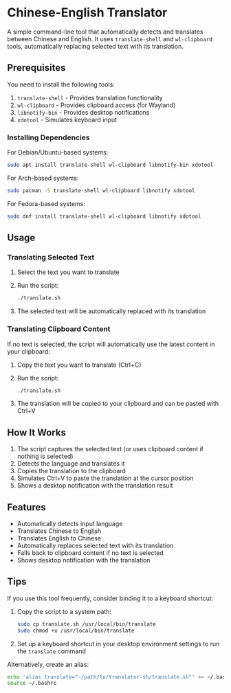 # Chinese-English Translator

A simple command-line tool that automatically detects and translates between Chinese and English. It uses `translate-shell` and `wl-clipboard` tools, automatically replacing selected text with its translation.

## Prerequisites

You need to install the following tools:

1. `translate-shell` - Provides translation functionality
2. `wl-clipboard` - Provides clipboard access (for Wayland)
3. `libnotify-bin` - Provides desktop notifications
4. `xdotool` - Simulates keyboard input

### Installing Dependencies

For Debian/Ubuntu-based systems:
```bash
sudo apt install translate-shell wl-clipboard libnotify-bin xdotool
```

For Arch-based systems:
```bash
sudo pacman -S translate-shell wl-clipboard libnotify xdotool
```

For Fedora-based systems:
```bash
sudo dnf install translate-shell wl-clipboard libnotify xdotool
```

## Usage

### Translating Selected Text

1. Select the text you want to translate
2. Run the script:

   ```bash
   ./translate.sh
   ```

3. The selected text will be automatically replaced with its translation

### Translating Clipboard Content

If no text is selected, the script will automatically use the latest content in your clipboard:

1. Copy the text you want to translate (Ctrl+C)
2. Run the script:

   ```bash
   ./translate.sh
   ```

3. The translation will be copied to your clipboard and can be pasted with Ctrl+V

## How It Works

1. The script captures the selected text (or uses clipboard content if nothing is selected)
2. Detects the language and translates it
3. Copies the translation to the clipboard
4. Simulates Ctrl+V to paste the translation at the cursor position
5. Shows a desktop notification with the translation result

## Features

- Automatically detects input language
- Translates Chinese to English
- Translates English to Chinese
- Automatically replaces selected text with its translation
- Falls back to clipboard content if no text is selected
- Shows desktop notification with the translation

## Tips

If you use this tool frequently, consider binding it to a keyboard shortcut:

1. Copy the script to a system path:
   ```bash
   sudo cp translate.sh /usr/local/bin/translate
   sudo chmod +x /usr/local/bin/translate
   ```

2. Set up a keyboard shortcut in your desktop environment settings to run the `translate` command

Alternatively, create an alias:
```bash
echo 'alias translate="~/path/to/translator-sh/translate.sh"' >> ~/.bashrc
source ~/.bashrc
```
